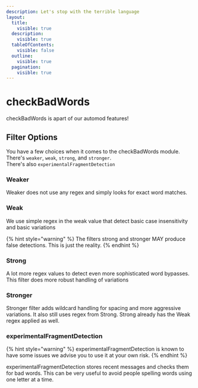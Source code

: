 ```yaml
---
description: Let's stop with the terrible language
layout:
  title:
    visible: true
  description:
    visible: true
  tableOfContents:
    visible: false
  outline:
    visible: true
  pagination:
    visible: true
---
```


# checkBadWords

checkBadWords is apart of our automod features!

## Filter Options

You have a few choices when it comes to the checkBadWords module. There's `weaker`, `weak`, `strong`, and `stronger`.\
There's also `experimentalFragmentDetection`

### Weaker

Weaker does not use any regex and simply looks for exact word matches.

### Weak

We use simple regex in the weak value that detect basic case insensitivity and basic variations

{% hint style="warning" %}
The filters strong and stronger MAY produce false detections. This is just the reality.
{% endhint %}

### Strong

A lot more regex values to detect even more sophisticated word bypasses. This filter does more robust handling of variations

### Stronger

Stronger filter adds wildcard handling for spacing and more aggressive variations. It also still uses regex from Strong. Strong already has the Weak regex applied as well.

### experimentalFragmentDetection

{% hint style="warning" %}
experimentalFragmentDetection is known to have some issues we advise you to use it at your own risk.
{% endhint %}

experimentalFragmentDetection stores recent messages and checks them for bad words. This can be very useful to avoid people spelling words using one letter at a time.
